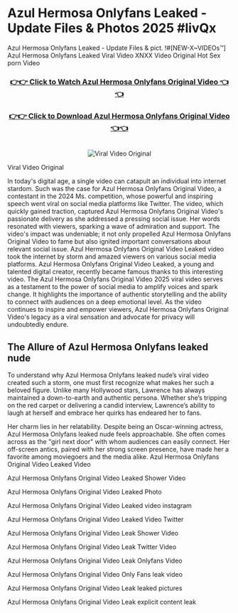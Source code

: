 # Azul Hermosa Onlyfans Leaked - Update Files & Photos 2025 #livQx

Azul Hermosa Onlyfans Leaked - Update Files & pict. !#[NEW-X~VIDEOs™] Azul Hermosa Onlyfans Leaked Viral Video XNXX Video Original Hot Sex porn Video
<br>
<div align="center">
<h3><a href="https://links2leaks.com?utm_source=azulhermosa&utm_medium=gitlong" rel="nofollow">👉👉 Click to Watch Azul Hermosa Onlyfans Original Video 👈👈</a></h3>
<h3><a href="https://links2leaks.com?utm_source=azulhermosa&utm_medium=gitlong" rel="nofollow">👉👉 Click to Download Azul Hermosa Onlyfans Original Video 👈👈</a></h3>
<br>
<a href="https://links2leaks.com?utm_source=azulhermosa&utm_medium=gitlong" rel="nofollow"><img src="https://i.ibb.co/Gkj2r4b/banner.png" alt="Viral Video Original" style="max-width: 100%; display: inline-block;" data-target="animated-image.originalImage"></a>
</div>

Viral Video Original

In today's digital age, a single video can catapult an individual into internet stardom. Such was the case for Azul Hermosa Onlyfans Original Video, a contestant in the 2024 Ms. competition, whose powerful and inspiring speech went viral on social media platforms like Twitter.
The video, which quickly gained traction, captured Azul Hermosa Onlyfans Original Video's passionate delivery as she addressed a pressing social issue. Her words resonated with viewers, sparking a wave of admiration and support. The video's impact was undeniable; it not only propelled Azul Hermosa Onlyfans Original Video to fame but also ignited important conversations about relevant social issue.
Azul Hermosa Onlyfans Original Video Leaked video took the internet by storm and amazed viewers on various social media platforms. Azul Hermosa Onlyfans Original Video Leaked, a young and talented digital creator, recently became famous thanks to this interesting video.
The Azul Hermosa Onlyfans Original Video 2025 viral video serves as a testament to the power of social media to amplify voices and spark change. It highlights the importance of authentic storytelling and the ability to connect with audiences on a deep emotional level. As the video continues to inspire and empower viewers, Azul Hermosa Onlyfans Original Video's legacy as a viral sensation and advocate for privacy will undoubtedly endure.

<h2>The Allure of Azul Hermosa Onlyfans leaked nude</h2>


To understand why Azul Hermosa Onlyfans leaked nude’s viral video created such a storm, one must first recognize what makes her such a beloved figure. Unlike many Hollywood stars, Lawrence has always maintained a down-to-earth and authentic persona. Whether she’s tripping on the red carpet or delivering a candid interview, Lawrence’s ability to laugh at herself and embrace her quirks has endeared her to fans.

Her charm lies in her relatability. Despite being an Oscar-winning actress, Azul Hermosa Onlyfans leaked nude feels approachable. She often comes across as the "girl next door" with whom audiences can easily connect. Her off-screen antics, paired with her strong screen presence, have made her a favorite among moviegoers and the media alike.
Azul Hermosa Onlyfans Original Video Leaked Video

Azul Hermosa Onlyfans Original Video Leaked Shower Video

Azul Hermosa Onlyfans Original Video Leaked Photo

Azul Hermosa Onlyfans Original Video Leaked video instagram

Azul Hermosa Onlyfans Original Video Leaked Video Twitter

Azul Hermosa Onlyfans Original Video Leak Shower Video

Azul Hermosa Onlyfans Original Video Leak Twitter Video

Azul Hermosa Onlyfans Original Video Leak Onlyfans Video

Azul Hermosa Onlyfans Original Video Only Fans leak video

Azul Hermosa Onlyfans Original Video Leak leaked pictures

Azul Hermosa Onlyfans Original Video Leak explicit content leak